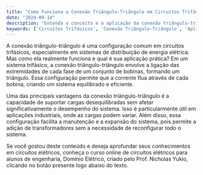 ```yaml
---
title: "Como Funciona a Conexão Triângulo-Triângulo em Circuitos Trifásicos?"
date: "2024-09-14"
description: "Entenda o conceito e a aplicação da conexão triângulo-triângulo em circuitos trifásicos."
keywords: ['Circuitos Trifásicos', 'Conexão Triângulo-Triângulo', 'Aplicação', 'Engenharia Elétrica']
---
```


A conexão triângulo-triângulo é uma configuração comum em circuitos trifásicos, especialmente em sistemas de distribuição de energia elétrica. Mas como ela realmente funciona e qual é sua aplicação prática? Em um sistema trifásico, a conexão triângulo-triângulo envolve a ligação das extremidades de cada fase de um conjunto de bobinas, formando um triângulo. Essa configuração permite que a corrente flua através de cada bobina, criando um sistema equilibrado e eficiente.

Uma das principais vantagens da conexão triângulo-triângulo é a capacidade de suportar cargas desequilibradas sem afetar significativamente o desempenho do sistema. Isso é particularmente útil em aplicações industriais, onde as cargas podem variar. Além disso, essa configuração facilita a manutenção e a expansão do sistema, pois permite a adição de transformadores sem a necessidade de reconfigurar todo o sistema.

Se você gostou deste conteúdo e deseja aprofundar seus conhecimentos em circuitos elétricos, conheça o curso online de circuitos elétricos para alunos de engenharia, Domínio Elétrico, criado pelo Prof. Nicholas Yukio, clicando no botão presente logo abaixo do texto.